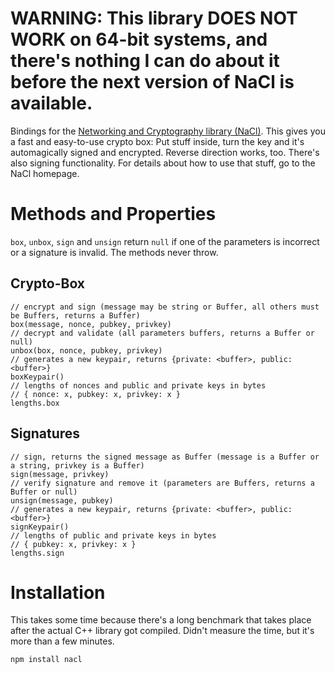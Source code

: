 WARNING: This library DOES NOT WORK on 64-bit systems, and there's nothing I can do about it before the next version of NaCl is available.
=========================

Bindings for the [Networking and Cryptography library (NaCl)](http://nacl.cr.yp.to/).
This gives you a fast and easy-to-use crypto box: Put stuff inside, turn the key
and it's automagically signed and encrypted. Reverse direction works, too.
There's also signing functionality.
For details about how to use that stuff, go to the NaCl homepage.

Methods and Properties
======================
`box`, `unbox`, `sign` and `unsign` return `null` if one of the parameters is
incorrect or a signature is invalid. The methods never throw.

Crypto-Box
----------

    // encrypt and sign (message may be string or Buffer, all others must be Buffers, returns a Buffer)
    box(message, nonce, pubkey, privkey)
    // decrypt and validate (all parameters buffers, returns a Buffer or null)
    unbox(box, nonce, pubkey, privkey)
    // generates a new keypair, returns {private: <buffer>, public: <buffer>}
    boxKeypair()
    // lengths of nonces and public and private keys in bytes
    // { nonce: x, pubkey: x, privkey: x }
    lengths.box

Signatures
----------

    // sign, returns the signed message as Buffer (message is a Buffer or a string, privkey is a Buffer)
    sign(message, privkey)
    // verify signature and remove it (parameters are Buffers, returns a Buffer or null)
    unsign(message, pubkey)
    // generates a new keypair, returns {private: <buffer>, public: <buffer>}
    signKeypair()
    // lengths of public and private keys in bytes
    // { pubkey: x, privkey: x }
    lengths.sign

Installation
============
This takes some time because there's a long benchmark that takes place after the
actual C++ library got compiled. Didn't measure the time, but it's more than a
few minutes.

    npm install nacl
